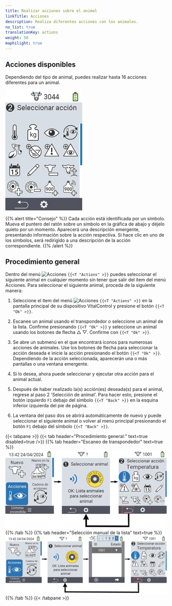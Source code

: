 ```yaml
---
title: Realizar acciones sobre el animal
linkTitle: Acciones
description: Realiza diferentes acciones con los animales.
no_list: true
translationKey: actions
weight: 50
maphilight: true
---
```

## Acciones disponibles

Dependiendo del tipo de animal, puedes realizar hasta 16 acciones diferentes para un animal.


<img src="images/menu2.png" alt="Acciones de VitalControl" title="Acciones" usemap="#workmap" class="maphilight" />

<map name="workmap">
  <area shape="rect" coords="3,100,60,165" alt="Temperatura" title="Medir la fiebre en tus animales&#10;Clic del ratón: abrir documentación" href="/es/docs/actions/measure-temperature/">
  <area shape="rect" coords="60,100,118,165" alt="Pesaje" title="Registrar el peso de tus animales&#10;Clic del ratón: abrir documentación" href="/es/docs/actions/record-weight/">
  <area shape="rect" coords="118,100,174,165" alt="Calificación" title="Calificar tus animales&#10;Clic del ratón: abrir documentación" href="/es/docs/actions/rating/">
  <area shape="rect" coords="174,100,230,165" alt="Cadena de acciones" title="Aplicar y configurar la cadena de acción&#10;Clic del ratón: abrir documentación" href="/es/docs/chain-of-actions/">
   <area shape="rect" coords="3,165,60,225" alt="Parto" title="Registrar un parto&#10;Clic del ratón: abrir documentación" href="/es/docs/actions/calving/">
   <area shape="rect" coords="60,165,120,225" alt="Secado" title="Secar una vaca o añadirla a la lista de vacas frescas&#10;Clic del ratón: abrir documentación" href="/es/docs/actions/dry-off/">
   <area shape="rect" coords="120,165,175,225" alt="Alarma" title="Añadir y quitar animales de la lista de alarmas&#10;Clic del ratón: abrir documentación" href="/es/docs/actions/alarm/">
   <area shape="rect" coords="175,165,230,225" alt="En observación" title="Poner animales en la lista de en observación o quitarlos&#10;Clic del ratón: abrir documentación" href="/es/docs/actions/on-watch/">
   <area shape="rect" coords="3,225,60,280" alt="Historial del animal" title="Ver el historial de un animal&#10;Clic del ratón: abrir documentación" href="/es/docs/actions/animal-history/">
   <area shape="rect" coords="60,225,120,280" alt="Editar" title="Editar datos del animal seleccionado&#10;Clic del ratón: abrir documentación" href="/es/docs/actions/edit/">
   <area shape="rect" coords="120,225,175,280" alt="Dar de baja" title="Dar de baja a un animal&#10;Clic del ratón: abrir documentación" href="/es/docs/actions/unregister/">
   <area shape="rect" coords="175,225,230,280" alt="Pérdida del animal" title="Registrar una pérdida del animal&#10;Clic del ratón: abrir documentación" href="/es/docs/actions/animal-loss/">
   <area shape="rect" coords="3,280,60,337" alt="Vincular transpondedor" title="Asignar un transpondedor a un animal&#10;Clic del ratón: abrir documentación" href="/es/docs/actions/link-transponder/">
   <area shape="rect" coords="55,280,120,337" alt="Desvincular transpondedor" title="Eliminar el vínculo del transpondedor con un animal&#10;Clic del ratón: abrir documentación" href="/es/docs/actions/unlink-transponder/">
   <area shape="rect" coords="120,280,175,337" alt="Vincular ID del animal manualmente" title="Asignar un ID nacional de animal a un animal que no tiene un ID nacional de animal&#10;Clic del ratón: abrir documentación" href="/es/docs/actions/link-animal-id/#link-animal-id">
   <area shape="rect" coords="175,280,230,337" alt="Vincular ID del animal con escaneo" title="Asignar un ID nacional de animal a un animal que no tiene un ID nacional de animal&#10;Clic del ratón: abrir documentación" href="/es/docs/actions/link-animal-id/#link-animal-id-with-electronic-ear-tag-scan">

<area shape="rect" coords="100,340,140,375" alt="Configuración" title="Acceder a la configuración&#10;Clic del ratón: a la documentación" href="/es/docs/actions/setting/">
</map>

{{% alert title="Consejo" %}}
Cada acción está identificada por un símbolo. Mueva el puntero del ratón sobre un símbolo en la gráfica de abajo y déjelo quieto por un momento. Aparecerá una descripción emergente, presentando información sobre la acción respectiva. Si hace clic en uno de los símbolos, será redirigido a una descripción de la acción correspondiente.
{{% /alert %}}

## Procedimiento general

Dentro del menú <img src="/icons/actions.svg" width="40" align="bottom" alt="Acciones" /> `{{<T "Actions" >}}` puedes seleccionar el siguiente animal en cualquier momento sin tener que salir del ítem del menú Acciones. Para seleccionar el siguiente animal, proceda de la siguiente manera:

1. Seleccione el ítem del menú <img src="/icons/actions.svg" width="40" align="bottom" alt="Acciones" /> `{{<T "Actions" >}}` en la pantalla principal de su dispositivo VitalControl y presione el botón `{{<T "Ok" >}}`.

2. Escanee un animal usando el transpondedor o seleccione un animal de la lista. Confirme presionando `{{<T "Ok" >}}` y seleccione un animal usando los botones de flecha △ ▽. Confirme con `{{<T "Ok" >}}`.

3. Se abre un submenú en el que encontrará iconos para numerosas acciones de animales. Use los botones de flecha para seleccionar la acción deseada e inicie la acción presionando el botón `{{<T "Ok" >}}`. Dependiendo de la acción seleccionada, aparecerán una o más pantallas o una ventana emergente.

4. Si lo desea, ahora puede seleccionar y ejecutar otra acción para el animal actual.

5. Después de haber realizado la(s) acción(es) deseada(s) para el animal, regrese al paso 2 'Selección de animal'. Para hacer esto, presione el botón izquierdo `F1` debajo del símbolo `{{<T "Back" >}}` en la esquina inferior izquierda del pie de página.

6. La ventana del paso dos se abrirá automáticamente de nuevo y puede seleccionar el siguiente animal o volver al menú principal presionando el botón `F1` debajo del símbolo `{{<T "Back" >}}`.

{{< tabpane >}}
{{< tab header="Procedimiento general:" text=true disabled=true />}}
{{% tab header="Escaneo de transpondedor" text=true %}}
![VitalControl: Menú Acciones Procedimiento general](images/next-animal-scan.png "Realización de acciones de animales, selección vía escaneo")
{{% /tab %}}
{{% tab header="Selección manual de la lista" text=true %}}
![VitalControl: Menú Acciones Procedimiento general](images/next-animal-manual-select.png "Realización de acciones de animales, selección manual")
{{% /tab %}}
{{< /tabpane >}}
